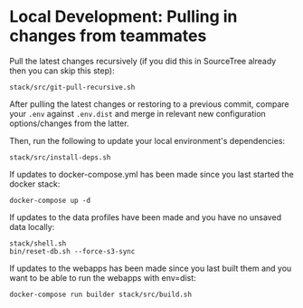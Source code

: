 Local Development: Pulling in changes from teammates
=====================================================

Pull the latest changes recursively (if you did this in SourceTree already then you can skip this step):

    stack/src/git-pull-recursive.sh

After pulling the latest changes or restoring to a previous commit, compare your `.env` against `.env.dist` and merge in relevant new configuration options/changes from the latter.

Then, run the following to update your local environment's dependencies:

    stack/src/install-deps.sh

If updates to docker-compose.yml has been made since you last started the docker stack:

    docker-compose up -d

If updates to the data profiles have been made and you have no unsaved data locally:

    stack/shell.sh
    bin/reset-db.sh --force-s3-sync

If updates to the webapps has been made since you last built them and you want to be able to run the webapps with env=dist:

    docker-compose run builder stack/src/build.sh

